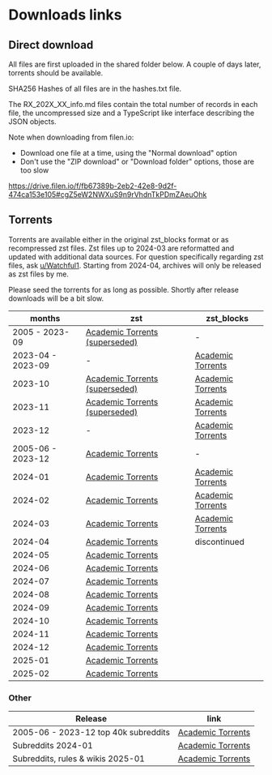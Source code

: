 
# Downloads links

## Direct download

All files are first uploaded in the shared folder below. A couple of days later, torrents should be available.

SHA256 Hashes of all files are in the hashes.txt file.

The RX_202X_XX_info.md files contain the total number of records in each file, the uncompressed size
and a TypeScript like interface describing the JSON objects.

Note when downloading from filen.io:
- Download one file at a time, using the "Normal download" option
- Don't use the "ZIP download" or "Download folder" options, those are too slow

https://drive.filen.io/f/fb67389b-2eb2-42e8-9d2f-474ca153e105#cgZ5eW2NWXuS9n9rVhdnTkPDmZAeuOhk

## Torrents

Torrents are available either in the original zst_blocks format or as recompressed zst files. Zst files up to 2024-03 are reformatted and updated with additional data sources. For question specifically regarding zst files, ask [u/Watchful1](https://www.reddit.com/user/Watchful1/). Starting from 2024-04, archives will only be released as zst files by me.

Please seed the torrents for as long as possible. Shortly after release downloads will be a bit slow.

| months            | zst                                                                                                             | zst_blocks                                                                                         |
|-------------------|-----------------------------------------------------------------------------------------------------------------|----------------------------------------------------------------------------------------------------|
| 2005 - 2023-09    | [Academic Torrents (superseded)](https://academictorrents.com/details/89d24ff9d5fbc1efcdaf9d7689d72b7548f699fc) | -                                                                                                  |
| 2023-04 - 2023-09 | -                                                                                                               | [Academic Torrents](https://academictorrents.com/details/7810d20b3651c0060cb670032ec33818230f654d) |
| 2023-10           | [Academic Torrents (superseded)](https://academictorrents.com/details/9a3f77cf1b16f064b8f82e75ee8d470b49c90512) | [Academic Torrents](https://academictorrents.com/details/52e18b6a61f243e6ae42a1f2fc8aaf9fd9c9dbdb) |
| 2023-11           | [Academic Torrents (superseded)](https://academictorrents.com/details/aee7728b787892d3cce4d6df3c86c2728e2be1d7) | [Academic Torrents](https://academictorrents.com/details/425b791647cdb2752f921351828452ca8e09aef8) |
| 2023-12           | -                                                                                                               | [Academic Torrents](https://academictorrents.com/details/0d0364f8433eb90b6e3276b7e150a37da8e4a12b) |
| 2005-06 - 2023-12 | [Academic Torrents](https://academictorrents.com/details/9c263fc85366c1ef8f5bb9da0203f4c8c8db75f4)              | -                                                                                                  |
| 2024-01           | [Academic Torrents](https://academictorrents.com/details/ac88546145ca3227e2b90e51ab477c4527dd8b90)              | [Academic Torrents](https://academictorrents.com/details/c440a293602270f03a47e3110a174365b965a093) |
| 2024-02           | [Academic Torrents](https://academictorrents.com/details/5969ae3e21bb481fea63bf649ec933c222c1f824)              | [Academic Torrents](https://academictorrents.com/details/1dc131c38d09d8f3912a0040a9a7434ffccc1c78) |
| 2024-03           | [Academic Torrents](https://academictorrents.com/details/deef710de36929e0aa77200fddda73c86142372c)              | [Academic Torrents](https://academictorrents.com/details/ca989aa94cbd0ac5258553500d9b0f3584f6e4f7) |
| 2024-04           | [Academic Torrents](https://academictorrents.com/details/ad4617a3e9c1f52405197fc088b28a8018e12a7a)              | discontinued                                                                                       |
| 2024-05           | [Academic Torrents](https://academictorrents.com/details/4f60634d96d35158842cd58b495dc3b444d78b0d)              |                                                                                                    |
| 2024-06           | [Academic Torrents](https://academictorrents.com/details/dcdecc93ca9a9d758c045345112771cef5b4989a)              |                                                                                                    |
| 2024-07           | [Academic Torrents](https://academictorrents.com/details/6e5300446bd9b328d0b812cdb3022891e086d9ec)              |                                                                                                    |
| 2024-08           | [Academic Torrents](https://academictorrents.com/details/8c2d4b00ce8ff9d45e335bed106fe9046c60adb0)              |                                                                                                    |
| 2024-09           | [Academic Torrents](https://academictorrents.com/details/43a6e113d6ecacf38e58ecc6caa28d68892dd8af)              |                                                                                                    |
| 2024-10           | [Academic Torrents](https://academictorrents.com/details/507dfcda29de9936dd77ed4f34c6442dc675c98f)              |                                                                                                    |
| 2024-11           | [Academic Torrents](https://academictorrents.com/details/a1b490117808d9541ab9e3e67a3447e2f4f48f01)              |                                                                                                    |
| 2024-12           | [Academic Torrents](https://academictorrents.com/details/eb2017da9f63a49460dde21a4ebe3b7c517f3ad9)              |                                                                                                    |
| 2025-01           | [Academic Torrents](https://academictorrents.com/details/4fd14d4c3d792e0b1c5cf6b1d9516c48ba6c4a24)              |                                                                                                    |
| 2025-02           | [Academic Torrents](https://academictorrents.com/details/2f873e0b15da5ee29b63e586c0ab1dedd3508870)              |                                                                                                    |

### Other

| Release                              | link                                                                                               |
|--------------------------------------|----------------------------------------------------------------------------------------------------|
| 2005-06 - 2023-12 top 40k subreddits | [Academic Torrents](https://academictorrents.com/details/56aa49f9653ba545f48df2e33679f014d2829c10) |
| Subreddits 2024-01                   | [Academic Torrents](https://academictorrents.com/details/c902f4b65f0e82a5e37db205c3405f02a028ecdf) |
| Subreddits, rules & wikis 2025-01    | [Academic Torrents](https://academictorrents.com/details/5d0bf258a025a5b802572ddc29cde89bf093185c) |
